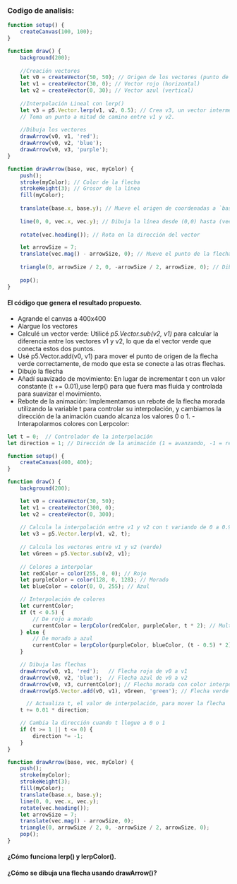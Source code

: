 ### Codigo de analisis:
```js
function setup() {
    createCanvas(100, 100);
}

function draw() {
    background(200);
    
    //Creación vectores 
    let v0 = createVector(50, 50); // Origen de los vectores (punto de inicio)
    let v1 = createVector(30, 0); // Vector rojo (horizontal)
    let v2 = createVector(0, 30); // Vector azul (vertical)
    
    //Interpolación Lineal con lerp()
    let v3 = p5.Vector.lerp(v1, v2, 0.5); // Crea v3, un vector intermedio entre v1 y v2
    // Toma un punto a mitad de camino entre v1 y v2.
    
    //Dibuja los vectores
    drawArrow(v0, v1, 'red');
    drawArrow(v0, v2, 'blue');
    drawArrow(v0, v3, 'purple');
}

function drawArrow(base, vec, myColor) {
    push();
    stroke(myColor); // Color de la flecha
    strokeWeight(3); // Grosor de la línea
    fill(myColor);
    
    translate(base.x, base.y); // Mueve el origen de coordenadas a `base`
    
    line(0, 0, vec.x, vec.y); // Dibuja la línea desde (0,0) hasta (vec.x, vec.y)
    
    rotate(vec.heading()); // Rota en la dirección del vector

    let arrowSize = 7;
    translate(vec.mag() - arrowSize, 0); // Mueve el punto de la flecha
    
    triangle(0, arrowSize / 2, 0, -arrowSize / 2, arrowSize, 0); // Dibuja la punta de la flecha
    
    pop();
}
```

#### El código que genera el resultado propuesto.
- Agrande el canvas a 400x400
- Alargue los vectores
- Calculé un vector verde: Utilicé *p5.Vector.sub(v2, v1)* para calcular la diferencia entre los vectores v1 y v2, lo que da el vector verde que conecta estos dos puntos.
- Usé p5.Vector.add(v0, v1) para mover el punto de origen de la flecha verde correctamente, de modo que esta se conecte a las otras flechas.
- Dibujo la flecha
- Añadí suavizado de movimiento: En lugar de incrementar t con un valor constante (t += 0.01),use lerp() para que fuera mas fluida y controlada para suavizar el movimiento.
- Rebote de la animación: Implementamos un rebote de la flecha morada utilizando la variable t para controlar su interpolación, y cambiamos la dirección de la animación cuando alcanza los valores 0 o 1.
-Interapolarmos colores con Lerpcolor: 
```js
let t = 0;  // Controlador de la interpolación
let direction = 1; // Dirección de la animación (1 = avanzando, -1 = retrocediendo)

function setup() {
    createCanvas(400, 400);
}

function draw() {
    background(200);

    let v0 = createVector(30, 50);
    let v1 = createVector(300, 0);
    let v2 = createVector(0, 300);
  
    // Calcula la interpolación entre v1 y v2 con t variando de 0 a 0.99
    let v3 = p5.Vector.lerp(v1, v2, t);
  
    // Calcula los vectores entre v1 y v2 (verde)
    let vGreen = p5.Vector.sub(v2, v1);
  
    // Colores a interpolar
    let redColor = color(255, 0, 0); // Rojo
    let purpleColor = color(128, 0, 128); // Morado
    let blueColor = color(0, 0, 255); // Azul

    // Interpolación de colores
    let currentColor;
    if (t < 0.5) {
        // De rojo a morado
        currentColor = lerpColor(redColor, purpleColor, t * 2); // Multiplicamos por 2 para que el cambio ocurra más rápido en la primera mitad
    } else {
        // De morado a azul
        currentColor = lerpColor(purpleColor, blueColor, (t - 0.5) * 2); // Multiplicamos por 2 para que el cambio ocurra más rápido en la segunda mitad
    }

    // Dibuja las flechas
    drawArrow(v0, v1, 'red');   // Flecha roja de v0 a v1
    drawArrow(v0, v2, 'blue');  // Flecha azul de v0 a v2
    drawArrow(v0, v3, currentColor); // Flecha morada con color interpolado
    drawArrow(p5.Vector.add(v0, v1), vGreen, 'green'); // Flecha verde de v1 a v2

      // Actualiza t, el valor de interpolación, para mover la flecha
    t += 0.01 * direction;

    // Cambia la dirección cuando t llegue a 0 o 1
    if (t >= 1 || t <= 0) {
        direction *= -1;  
    }
}

function drawArrow(base, vec, myColor) {
    push();
    stroke(myColor);
    strokeWeight(3);
    fill(myColor);
    translate(base.x, base.y);
    line(0, 0, vec.x, vec.y);
    rotate(vec.heading());
    let arrowSize = 7;
    translate(vec.mag() - arrowSize, 0);
    triangle(0, arrowSize / 2, 0, -arrowSize / 2, arrowSize, 0);
    pop();
}
```
#### ¿Cómo funciona lerp() y lerpColor().
#### ¿Cómo se dibuja una flecha usando drawArrow()?

